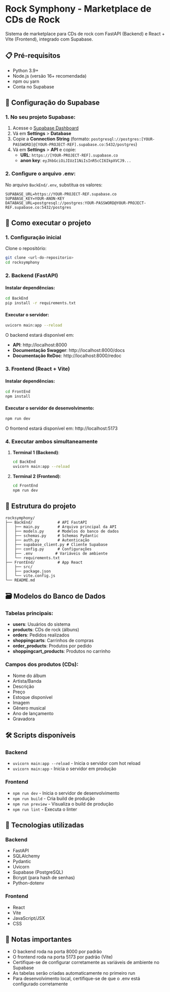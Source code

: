 # Rock Symphony - Marketplace de CDs de Rock

Sistema de marketplace para CDs de rock com FastAPI (Backend) e React + Vite (Frontend), integrado com Supabase.

## 📋 Pré-requisitos

- Python 3.9+
- Node.js (versão 16+ recomendada)
- npm ou yarn
- Conta no Supabase

## 🔧 Configuração do Supabase

### 1. No seu projeto Supabase:
1. Acesse o [Supabase Dashboard](https://app.supabase.com/)
2. Vá em **Settings** > **Database**
3. Copie a **Connection String** (formato: `postgresql://postgres:[YOUR-PASSWORD]@[YOUR-PROJECT-REF].supabase.co:5432/postgres`)
4. Vá em **Settings** > **API** e copie:
   - **URL**: `https://[YOUR-PROJECT-REF].supabase.co`
   - **anon key**: `eyJhbGciOiJIUzI1NiIsInR5cCI6IkpXVCJ9...`

### 2. Configure o arquivo .env:
No arquivo `BackEnd/.env`, substitua os valores:
```env
SUPABASE_URL=https://YOUR-PROJECT-REF.supabase.co
SUPABASE_KEY=YOUR-ANON-KEY
DATABASE_URL=postgresql://postgres:YOUR-PASSWORD@YOUR-PROJECT-REF.supabase.co:5432/postgres
```

## 🚀 Como executar o projeto

### 1. Configuração inicial

Clone o repositório:
```bash
git clone <url-do-repositorio>
cd rocksymphony
```

### 2. Backend (FastAPI)

#### Instalar dependências:
```bash
cd BackEnd
pip install -r requirements.txt
```

#### Executar o servidor:
```bash
uvicorn main:app --reload
```

O backend estará disponível em:
- **API**: http://localhost:8000
- **Documentação Swagger**: http://localhost:8000/docs
- **Documentação ReDoc**: http://localhost:8000/redoc

### 3. Frontend (React + Vite)

#### Instalar dependências:
```bash
cd FrontEnd
npm install
```

#### Executar o servidor de desenvolvimento:
```bash
npm run dev
```

O frontend estará disponível em: http://localhost:5173

### 4. Executar ambos simultaneamente

1. **Terminal 1 (Backend)**:
   ```bash
   cd BackEnd
   uvicorn main:app --reload
   ```

2. **Terminal 2 (Frontend)**:
   ```bash
   cd FrontEnd
   npm run dev
   ```

## 📁 Estrutura do projeto

```
rocksymphony/
├── BackEnd/           # API FastAPI
│   ├── main.py        # Arquivo principal da API
│   ├── models.py      # Modelos do banco de dados
│   ├── schemas.py     # Schemas Pydantic
│   ├── auth.py        # Autenticação
│   ├── supabase_client.py # Cliente Supabase
│   ├── config.py      # Configurações
│   ├── .env          # Variáveis de ambiente
│   └── requirements.txt
├── FrontEnd/          # App React
│   ├── src/
│   ├── package.json
│   └── vite.config.js
└── README.md
```

## 🗃️ Modelos do Banco de Dados

### Tabelas principais:
- **users**: Usuários do sistema
- **products**: CDs de rock (álbuns)
- **orders**: Pedidos realizados
- **shoppingcarts**: Carrinhos de compras
- **order_products**: Produtos por pedido
- **shoppingcart_products**: Produtos no carrinho

### Campos dos produtos (CDs):
- Nome do álbum
- Artista/Banda
- Descrição
- Preço
- Estoque disponível
- Imagem
- Gênero musical
- Ano de lançamento
- Gravadora

## 🛠️ Scripts disponíveis

### Backend
- `uvicorn main:app --reload` - Inicia o servidor com hot reload
- `uvicorn main:app` - Inicia o servidor em produção

### Frontend
- `npm run dev` - Inicia o servidor de desenvolvimento
- `npm run build` - Cria build de produção
- `npm run preview` - Visualiza o build de produção
- `npm run lint` - Executa o linter

## 🔧 Tecnologias utilizadas

### Backend
- FastAPI
- SQLAlchemy
- Pydantic
- Uvicorn
- Supabase (PostgreSQL)
- Bcrypt (para hash de senhas)
- Python-dotenv

### Frontend
- React
- Vite
- JavaScript/JSX
- CSS

## 📝 Notas importantes

- O backend roda na porta 8000 por padrão
- O frontend roda na porta 5173 por padrão (Vite)
- Certifique-se de configurar corretamente as variáveis de ambiente no Supabase
- As tabelas serão criadas automaticamente no primeiro run
- Para desenvolvimento local, certifique-se de que o .env está configurado corretamente